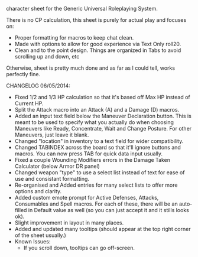 character sheet for the Generic Universal Roleplaying System.

There is no CP calculation, this sheet is purely for actual play and focuses on:
- Proper formatting for macros to keep chat clean.
- Made with options to allow for good experience via Text Only roll20.
- Clean and to the point design. Things are organized in Tabs to avoid scrolling up and down, etc

Otherwise, sheet is pretty much done and as far as I could tell, works perfectly fine.

CHANGELOG
06/05/2014:
- Fixed 1/2 and 1/3 HP calculation so that it's based off Max HP instead of Current HP.
- Split the Attack macro into an Attack (A) and a Damage (D) macros.
- Added an input text field below the Maneuver Declaration button. This is meant to be used to specify what you actually do when choosing Maneuvers like Ready, Concentrate, Wait and Change Posture. For other Maneuvers, just leave it blank.
- Changed "location" in inventory to a text field for wider compatibility.
- Changed TABINDEX across the board so that it'll ignore buttons and macros. You can now press TAB for quick data input usually.
- Fixed a couple Wounding Modifiers errors in the Damage Taken Calculator (below Armor DR panel)
- Changed weapon "type" to use a select list instead of text for ease of use and consistant formatting.
- Re-organised and Added entries for many select lists to offer more options and clarity.
- Added custom emote prompt for Active Defenses, Attacks, Consumables and Spell macros. For each of these, there will be an auto-filled in Default value as well (so you can just accept it and it stills looks ok).
- Slight improvement in layout in many places.
- Added and updated many tooltips (should appear at the top right corner of the sheet usually.)
- Known Issues: 
	- If you scroll down, tooltips can go off-screen.